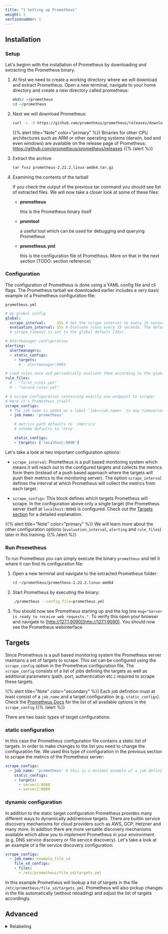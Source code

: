 ```yaml
---
title: "1 Setting up Prometheus"
weight: 1
sectionnumber: 1
---
```


## Installation

### Setup

Let's beginn with the installation of Prometheus by downloading and extracting the Prometheus binary.

1. At first we need to create a working directory where we will download and extract Prometheus. Open a new terminal, navigate to your home directory and create a new directory called prometheus:

    ```bash
    mkdir ~/prometheus
    cd ~/prometheus
    ```


1. Next we will download Prometheus:

    ```bash
    curl -L -O https://github.com/prometheus/prometheus/releases/download/v2.22.2/prometheus-2.22.2.linux-amd64.tar.gz
    ```

    {{% alert title="Note" color="primary" %}}
Binaries for other CPU architectures such as ARM or other operating systems (darwin, bsd and even windows) are available on the release page of Prometheus: https://github.com/prometheus/prometheus/releases
    {{% /alert %}}

1. Extract the archive

    ```bash
    tar fvxz prometheus-2.22.2.linux-amd64.tar.gz
    ```

1. Examining the contents of the tarball

    If you check the output of the previous tar command you should see list of extracted files. We will now take a closer look at some of these files:

    * **prometheus**

        this is the Prometheus binary itself

    * **promtool**

        a useful tool which can be used for debugging and querying Prometheus

    * **prometheus.yml**

        this is the configuration file of Prometheus. More on that in the next section (TODO: section reference)


### Configuration

The configuration of Prometheus is done using a YAML config file and cli flags. The Prometheus tarball we downloaded earlier includes a very basic example of a Prometheus configuration file:

`prometheus.yml`

```yaml
# my global config
global:
  scrape_interval:     15s # Set the scrape interval to every 15 seconds. Default is every 1 minute.
  evaluation_interval: 15s # Evaluate rules every 15 seconds. The default is every 1 minute.
  # scrape_timeout is set to the global default (10s).

# Alertmanager configuration
alerting:
  alertmanagers:
  - static_configs:
    - targets:
      # - alertmanager:9093

# Load rules once and periodically evaluate them according to the global 'evaluation_interval'.
rule_files:
  # - "first_rules.yml"
  # - "second_rules.yml"

# A scrape configuration containing exactly one endpoint to scrape:
# Here it's Prometheus itself.
scrape_configs:
  # The job name is added as a label `job=<job_name>` to any timeseries scraped from this config.
  - job_name: 'prometheus'

    # metrics_path defaults to '/metrics'
    # scheme defaults to 'http'.

    static_configs:
    - targets: ['localhost:9090']
```

Let's take a look at two important configuration options:

* `scrape_interval`: Prometheus is a pull based monitoring system which means it will reach out to the configured targets and collects the metrics form them (instead of a push based approach where the targets will push their metrics to the monitoring server). The option `scrape_interval` defines the interval at which Prometheus will collect the metrics from each target.

* `scrape_configs`: This block defines which targets Prometheus will scrape. In the configuration above only a single target (the Prometheus server itself at `localhost:9090`) is configured. Check out the [Targets section](targets) for a detailed explanation.

{{% alert title="Note" color="primary" %}}
We will learn more about the other configuration options (`evaluation_interval`, `alerting` and `rule_files`) later in this training.
{{% /alert %}}

### Run Prometheus

To run Prometheus you can simply execute the binary `prometheus` and tell it where it can find its configuration file:

1. Open a new terminal and navigate to the extracted Prometheus folder:

    ```bash
    cd ~/prometheus/prometheus-2.22.2.linux-amd64
    ```
1. Start Prometheus by executing the binary:

    ```bash
    ./prometheus --config.file=prometheus.yml
    ```
1. You should now see Prometheus starting up and the log line `msg="Server is ready to receive web requests."`. To verify this open your browser and navigate to [http://127.1:9090](http://127.1:9090). You should now see the Prometheus webinterface


## Targets

Since Prometheus is a pull based monitoring system the Prometheus server maintains a set of targets to scrape. This set can be configured using the `scrape_config` option in the Prometheus configuration file. The `scrape_config` consists of a list of jobs defining the targets as well as additional parameters (path, port, authentication etc.) required to scrape these targets.

{{% alert title="Note" color="secondary" %}}
Each job definition must at least consist of a `job_name` and a target configuration (e.g. `static_configs`).  Check the [Prometheus Docs](https://prometheus.io/docs/prometheus/latest/configuration/configuration/#scrape_config) for the list of all available options in the `scrape_config`
{{% /alert %}}

There are two basic types of target configurations:

### static configuration

In this case the Prometheus configuration file contains a static list of targets. In order to make changes to the list you need to change the configuration file. We used this type of configuration in the previous section to scrape the metrics of the Prometheus server:

```yaml
scrape_configs:
  - job_name: 'prometheus' # this is a minimal example of a job definition containing the job_name and a target configuration
    static_configs:
    - targets:
      - server1:8080
      - server2:8080
```

### dynamic configuration

In addition to the static target configuration Prometheus provides many different ways to dynamically add/remove targets. There are builtin service discovery mechanisms for cloud providers such as AWS, GCP, Hetzner and many more. In addition there are more versatile discovery mechanisms available which allow you to implement Prometheus in your environment (e.g. DNS service discovery or file service discovery).
Let's take a look at an example of a file service discovery configuration:

```yaml
scrape_configs:
  - job_name: example_file_sd
    file_sd_configs:
    - files:
      - /etc/prometheus/file_sd/targets.yml
```
In this example Prometheus will lookup a list of targets in the file `/etc/prometheus/file_sd/targets.yml`. Prometheus will also pickup changes in the file automatically (without reloading) and adjust the list of targets accordingly.

## Advanced

<details><summary>Relabeling</summary>

### Relabeling

Relabeling in Prometheus can be used to perform numerous tasks using regular expressions such as:

* adding, modifying or removing labels to/from metrics or alerts
* filter metrics based on labels
* enable horizontal scaling of Prometheus by using hashmod relabeling

It is a very powerful part of the Prometheus configuration but it can also get quite complex and confusing. Thus we will only take a look at some basic / simple examples.

There are four types of relabeling:

* `relabel_configs` (target relabeling)

    Defined in the job definition of a `scrape_config`, used to relabel targets. This is used to configure scraping of multi-target exporter (e.g. blackbox_exporter or snmp_exporter) where one single exporter instance is used to scrape multiple targets. Check out The [Prometheus Docs](https://prometheus.io/docs/guides/multi-target-exporter/#querying-multi-target-exporters-with-prometheus) for a detailed explanation and example configurations of  `relabel_configs`.

* `metric_relabel_configs` (metrics relabeling)

    Metrics relabeling is applied to scraped samples right before ingestion. It allows to add / modify or drop labels or even drop entire samples if they match certain criteria.

* `alert_relabel_configs` (alert relabeling)
    Similar to `metric_relabel_configs` but applies to outgoing alerts

* `write_relabel_configs` (remote write relabeling)
    Similar to `metric_relabel_configs` but applies to `remote_write` configurations


</details>
